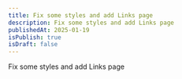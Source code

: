 ```yaml
---
title: Fix some styles and add Links page
description: Fix some styles and add Links page
publishedAt: 2025-01-19
isPublish: true
isDraft: false
---
```

Fix some styles and add Links page